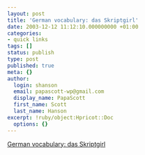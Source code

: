 ```yaml
---
layout: post
title: 'German vocabulary: das Skriptgirl'
date: 2003-12-12 11:12:10.000000000 +01:00
categories:
- quick links
tags: []
status: publish
type: post
published: true
meta: {}
author:
  login: shanson
  email: papascott-wp@gmail.com
  display_name: PapaScott
  first_name: Scott
  last_name: Hanson
excerpt: !ruby/object:Hpricot::Doc
  options: {}
---
```

<p><a title="No, she doesn't do perl..." href="http://dict.leo.org/?p=tLMk.&amp;search=Skriptgirl">German vocabulary: das Skriptgirl</a></p>
